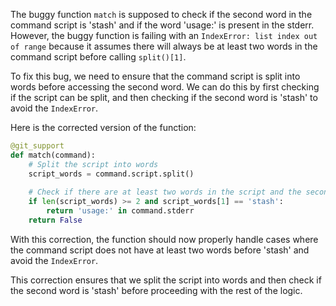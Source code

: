 The buggy function `match` is supposed to check if the second word in the command script is 'stash' and if the word 'usage:' is present in the stderr. However, the buggy function is failing with an `IndexError: list index out of range` because it assumes there will always be at least two words in the command script before calling `split()[1]`.

To fix this bug, we need to ensure that the command script is split into words before accessing the second word. We can do this by first checking if the script can be split, and then checking if the second word is 'stash' to avoid the `IndexError`.

Here is the corrected version of the function:

```python
@git_support
def match(command):
    # Split the script into words
    script_words = command.script.split()
    
    # Check if there are at least two words in the script and the second word is 'stash'
    if len(script_words) >= 2 and script_words[1] == 'stash':
        return 'usage:' in command.stderr
    return False
```

With this correction, the function should now properly handle cases where the command script does not have at least two words before 'stash' and avoid the `IndexError`.

This correction ensures that we split the script into words and then check if the second word is 'stash' before proceeding with the rest of the logic.